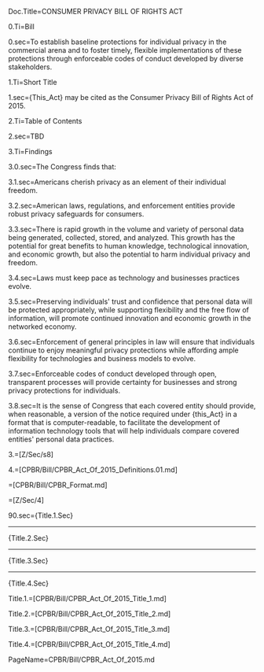 Doc.Title=CONSUMER PRIVACY BILL OF RIGHTS ACT

0.Ti=Bill

0.sec=To establish baseline protections for individual privacy in the commercial arena and to foster timely, flexible implementations of these protections through enforceable codes of conduct developed by diverse stakeholders.

1.Ti=Short Title

1.sec={This_Act} may be cited as the Consumer Privacy Bill of Rights Act of 2015.

2.Ti=Table of Contents

2.sec=TBD

3.Ti=Findings

3.0.sec=The Congress finds that:

3.1.sec=Americans cherish privacy as an element of their individual freedom.

3.2.sec=American laws, regulations, and enforcement entities provide robust privacy safeguards for consumers.

3.3.sec=There is rapid growth in the volume and variety of personal data being generated, collected, stored, and analyzed. This growth has the potential for great benefits to human knowledge, technological innovation, and economic growth, but also the potential to harm individual privacy and freedom.

3.4.sec=Laws must keep pace as technology and businesses practices evolve.

3.5.sec=Preserving individuals' trust and confidence that personal data will be protected appropriately, while supporting flexibility and the free flow of information, will promote continued innovation and economic growth in the networked economy.

3.6.sec=Enforcement of general principles in law will ensure that individuals continue to enjoy meaningful privacy protections while affording ample flexibility for technologies and business models to evolve.

3.7.sec=Enforceable codes of conduct developed through open, transparent processes will provide certainty for businesses and strong privacy protections for individuals.

3.8.sec=It is the sense of Congress that each covered entity should provide, when reasonable, a version of the notice required under {this_Act} in a format that is computer-readable, to facilitate the development of information technology tools that will help individuals compare covered entities' personal data practices.

3.=[Z/Sec/s8]

4.=[CPBR/Bill/CPBR_Act_Of_2015_Definitions.01.md]

=[CPBR/Bill/CPBR_Format.md]

=[Z/Sec/4]

90.sec={Title.1.Sec}<hr>{Title.2.Sec}<hr>{Title.3.Sec}<hr>{Title.4.Sec}

Title.1.=[CPBR/Bill/CPBR_Act_Of_2015_Title_1.md]

Title.2.=[CPBR/Bill/CPBR_Act_Of_2015_Title_2.md]

Title.3.=[CPBR/Bill/CPBR_Act_Of_2015_Title_3.md]

Title.4.=[CPBR/Bill/CPBR_Act_Of_2015_Title_4.md]

PageName=CPBR/Bill/CPBR_Act_Of_2015.md
